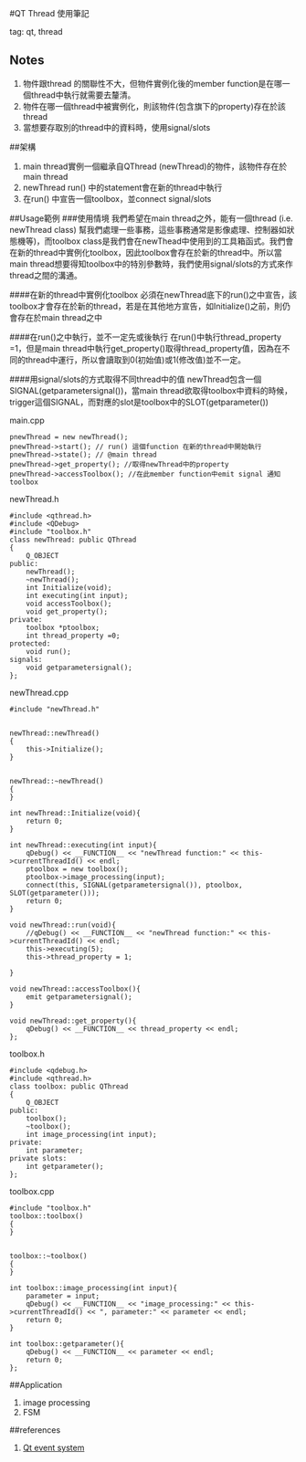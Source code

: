 #QT Thread 使用筆記

tag: qt, thread

## Notes
1. 物件跟thread 的關聯性不大，但物件實例化後的member function是在哪一個thread中執行就需要去釐清。
2. 物件在哪一個thread中被實例化，則該物件(包含旗下的property)存在於該thread
3. 當想要存取別的thread中的資料時，使用signal/slots

##架構
1. main thread實例一個繼承自QThread (newThread)的物件，該物件存在於 main thread
2. newThread run() 中的statement會在新的thread中執行
3. 在run() 中宣告一個toolbox，並connect signal/slots

##Usage範例
###使用情境
我們希望在main thread之外，能有一個thread (i.e. newThread class) 幫我們處理一些事務，這些事務通常是影像處理、控制器如狀態機等)，而toolbox class是我們會在newThead中使用到的工具箱函式。我們會在新的thread中實例化toolbox，因此toolbox會存在於新的thread中。所以當main thread想要得知toolbox中的特別參數時，我們使用signal/slots的方式來作thread之間的溝通。

####在新的thread中實例化toolbox
必須在newThread底下的run()之中宣告，該toolbox才會存在於新的thread，若是在其他地方宣告，如Initialize()之前，則仍會存在於main thread之中

####在run()之中執行，並不一定先或後執行
在run()中執行thread_property =1，但是main thread中執行get_property()取得thread_property值，因為在不同的thread中運行，所以會讀取到0(初始值)或1(修改值)並不一定。

####用signal/slots的方式取得不同thread中的值
newThread包含一個SIGNAL(getparametersignal())，當main thread欲取得toolbox中資料的時候，trigger這個SIGNAL，而對應的slot是toolbox中的SLOT(getparameter())

main.cpp

	pnewThread = new newThread();
	pnewThread->start(); // run() 這個function 在新的thread中開始執行
	pnewThread->state(); // @main thread
	pnewThread->get_property(); //取得newThread中的property 
	pnewThread->accessToolbox(); //在此member function中emit signal 通知toolbox 

newThread.h

	#include <qthread.h>
	#include <QDebug>
	#include "toolbox.h"
	class newThread: public QThread
	{
		Q_OBJECT
	public:
		newThread();
		~newThread();
		int Initialize(void);
		int executing(int input);
		void accessToolbox();
		void get_property();
	private:
		toolbox *ptoolbox;
		int thread_property =0;
	protected:
		void run();
	signals:
		void getparametersignal();
	};

newThread.cpp

	#include "newThread.h"


	newThread::newThread()
	{
		this->Initialize();
	}


	newThread::~newThread()
	{
	}

	int newThread::Initialize(void){	
		return 0;
	}

	int newThread::executing(int input){
		qDebug() << __FUNCTION__ << "newThread function:" << this->currentThreadId() << endl;	
		ptoolbox = new toolbox();
		ptoolbox->image_processing(input);
		connect(this, SIGNAL(getparametersignal()), ptoolbox, SLOT(getparameter()));
		return 0;
	}

	void newThread::run(void){
		//qDebug() << __FUNCTION__ << "newThread function:" << this->currentThreadId() << endl;
		this->executing(5);
		this->thread_property = 1;

	}

	void newThread::accessToolbox(){
		emit getparametersignal();
	}

	void newThread::get_property(){
		qDebug() << __FUNCTION__ << thread_property << endl;
	};

toolbox.h

	#include <qdebug.h>
	#include <qthread.h>
	class toolbox: public QThread
	{	
		Q_OBJECT
	public:
		toolbox();
		~toolbox();
		int image_processing(int input);
	private:
		int parameter;
	private slots:
		int getparameter();
	};

toolbox.cpp

	#include "toolbox.h"
	toolbox::toolbox()
	{
	}


	toolbox::~toolbox()
	{
	}

	int toolbox::image_processing(int input){
		parameter = input;
		qDebug() << __FUNCTION__ << "image_processing:" << this->currentThreadId() << ", parameter:" << parameter << endl;	
		return 0;
	}

	int toolbox::getparameter(){
		qDebug() << __FUNCTION__ << parameter << endl;
		return 0;
	};

##Application
1. image processing 
2. FSM

##references
1. [Qt event system](http://doc.qt.io/qt-5/eventsandfilters.html)